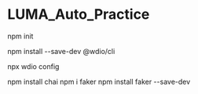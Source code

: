 # LUMA_Auto_Practice
npm init

npm install --save-dev @wdio/cli

npx wdio config


npm install chai
npm i faker
npm install faker --save-dev